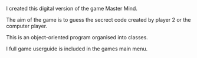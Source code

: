 I created this digital version of the game Master Mind.

The aim of the game is to guess the secrect code created by player 2 or the computer player.

This is an object-oriented program organised into classes. 

I full game userguide is included in the games main menu.
